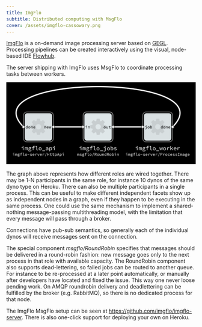 ```yaml
---
title: ImgFlo
subtitle: Distributed computing with MsgFlo
cover: /assets/imgflo-cassowary.png
---
```

[ImgFlo](http://www.imgflo.org/) is a on-demand image processing server based on [GEGL](http://gegl.org/). Processing pipelines can be created interactively using the visual, node-based IDE [Flowhub](https://flowhub.io).

The server shipping with ImgFlo uses MsgFlo to coordinate processing tasks between workers.

![MsgFlo graph for ImgFlo](/assets/msgflo-imgflograph.png)

The graph above represents how different roles are wired together. There may be 1-N participants in the same role, for instance 10 dynos of the same dyno type on Heroku.
There can also be multiple participants in a single process. This can be useful to make different independent facets show up as independent nodes in a graph, even if they happen to be executing in the same process. One could use the same mechanism to implement a shared-nothing message-passing multithreading model, with the limitation that every message will pass through a broker.

Connections have pub-sub semantics, so generally each of the individual dynos will receive messages sent on the connection.

The special component _msgflo/RoundRobin_ specifies that messages should be delivered in a round-robin fashion: new message goes only to the next process in that role with available capacity. The RoundRobin component also supports dead-lettering, so failed jobs can be routed to another queue. For instance to be re-processed at a later point automatically, or manually after developers have located and fixed the issue. This way one never loose pending work.
On AMQP roundrobin delivery and deadlettering can be fulfilled by the broker (e.g. RabbitMQ), so there is no dedicated process for that node.

The ImgFlo MsgFlo setup can be seen at <https://github.com/imgflo/imgflo-server>. There is also one-click support for deploying your own on Heroku.
